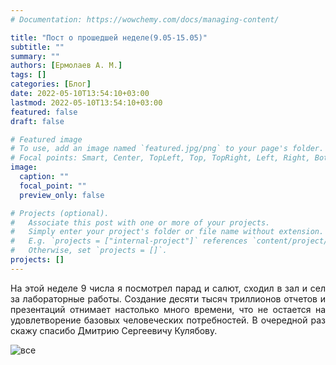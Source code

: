 ```yaml
---
# Documentation: https://wowchemy.com/docs/managing-content/

title: "Пост о прошедшей неделе(9.05-15.05)"
subtitle: ""
summary: ""
authors: [Ермолаев А. М.]
tags: []
categories: [Блог]
date: 2022-05-10T13:54:10+03:00
lastmod: 2022-05-10T13:54:10+03:00
featured: false
draft: false

# Featured image
# To use, add an image named `featured.jpg/png` to your page's folder.
# Focal points: Smart, Center, TopLeft, Top, TopRight, Left, Right, BottomLeft, Bottom, BottomRight.
image:
  caption: ""
  focal_point: ""
  preview_only: false

# Projects (optional).
#   Associate this post with one or more of your projects.
#   Simply enter your project's folder or file name without extension.
#   E.g. `projects = ["internal-project"]` references `content/project/deep-learning/index.md`.
#   Otherwise, set `projects = []`.
projects: []
---
```

<div style="text-align: justify">На этой неделе 9 числа я посмотрел парад и салют, сходил в зал и сел за лабораторные работы. Создание десяти тысяч триллионов отчетов и презентаций отнимает настолько много времени, что не остается на удовлетворение базовых человеческих потребностей. В очередной раз скажу спасибо Дмитрию Сергеевичу Кулябову.</div>

![все](https://camo.githubusercontent.com/c71fb25dd588f7c670936ad96af0acfac5fbfd40f580c13094b639e0c673ffc1/68747470733a2f2f637331322e70696b6162752e72752f706f73745f696d672f6269672f323032302f30382f32342f332f313539383233363731373139373332323433302e706e67)